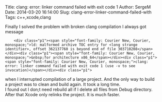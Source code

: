 Title: clang: error: linker command failed with exit code 1 
Author: SergeM
Date: 2014-03-20 16:14:00
Slug: clang-error-linker-command-failed-with
Tags: c++,xcode,clang

Finally I solved the problem with broken clang compilation
I always got message

        <div class="p1"><span style="font-family: Courier New, Courier, monospace;">ld: malformed archive TOC entry for <long strange identifier>, offset 362137760 is beyond end of file 303710208</span></div><div class="p1"><span style="font-family: Courier New, Courier, monospace;">&nbsp;for architecture x86_64</span></div><div class="p1"><span style="font-family: Courier New, Courier, monospace;">clang: error: linker command failed with exit code 1 (use -v to see invocation)</span></div><div class="p1">
</div><div class="p1">when I interrupted compilation of a large project. And the only way to build a project was to clean and build again. It took a long time.&nbsp;</div><div class="p1">I found out I don;t need rebuild all if I delete all files from Debug directory. After that Xcode only relinks the project. It is much faster.</div><div class="p1">
</div>